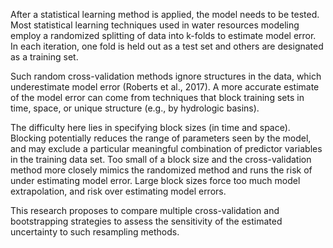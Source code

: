 After a statistical learning method is applied, the model needs to be tested. Most statistical learning techniques used in water resources modeling employ a randomized splitting of data into k-folds to estimate model error. In each iteration, one fold is held out as a test set and others are designated as a training set. 

Such random cross-validation methods ignore structures in the data, which underestimate model error (Roberts et al., 2017). A more accurate estimate of the model error can come from techniques that block training sets in time, space, or unique structure (e.g., by hydrologic basins). 

The difficulty here lies in specifying block sizes (in time and space). Blocking potentially reduces the range of parameters seen by the model, and may exclude a particular meaningful combination of predictor variables in the training data set. Too small of a block size and the cross-validation method more closely mimics the randomized method and runs the risk of under estimating model error. Large block sizes force too much model extrapolation, and risk over estimating model errors. 

This research proposes to compare multiple cross-validation and bootstrapping strategies to assess the sensitivity of the estimated uncertainty to such resampling methods.